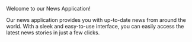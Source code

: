 Welcome to our News Application!

Our news application provides you with up-to-date news from around the world. With a sleek and easy-to-use interface, you can easily access the latest news stories in just a few clicks.
